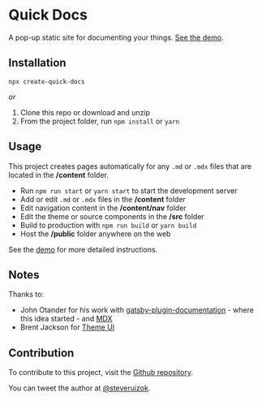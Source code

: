 # Quick Docs

A pop-up static site for documenting your things.
[See the demo](https://quick-docs.netlify.com/).

## Installation

`npx create-quick-docs`

_or_

1. Clone this repo or download and unzip
2. From the project folder, run `npm install` or `yarn`

## Usage

This project creates pages automatically for any `.md` or `.mdx` files that are
located in the **/content** folder.

- Run `npm run start` or `yarn start` to start the development server
- Add or edit `.md` or `.mdx` files in the **/content** folder
- Edit navigation content in the **/content/nav** folder
- Edit the theme or source components in the **/src** folder
- Build to production with `npm run build` or `yarn build`
- Host the **/public** folder anywhere on the web

See the [demo](https://quick-docs.netlify.com/) for more detailed instructions.

## Notes

Thanks to:

- John Otander for his work with
  [gatsby-plugin-documentation](https://github.com/johno/gatsby-theme-documentation) -
  where this idea started - and [MDX](https://github.com/mdx-js/mdx)
- Brent Jackson for [Theme UI](https://github.com/system-ui/theme-ui)

## Contribution

To contribute to this project, visit the
[Github repository](https://github.com/steveruizok/quick-docs).

You can tweet the author at [@steveruizok](http://twitter.com/steveruizok).
